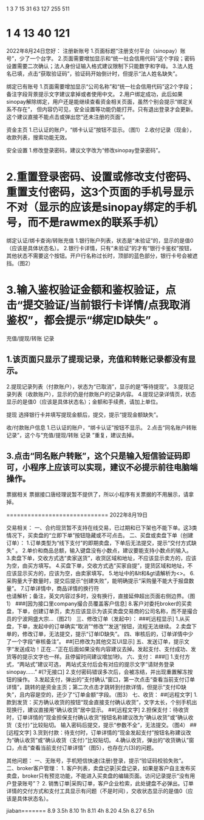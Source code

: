 
1 3 7 15 
31 63 127 
255 511

1 4 13 40 121
============================
2022年8月24日您好：
注册新账号
1.页面标题“注册支付平台（sinopay）账号”，少了一个台字。
2.页面需要增加显示和“统一社会信用代码”这个字段；密码设置需要二次确认；法人身份证输入格式建议限制下只能数字和字母。
3.法人姓名已填，点击“获取验证码”，验证码开始倒计时，但提示“法人姓名缺失”。
 
绑定已有账号
1.页面需要增加显示“公司名称”和“统一社会信用代码”这2个字段；备注字段背景提示文字建议拿掉或者使用中文。
2.用户绑定成功，此后如果sinopay解除绑定，用户还是能继续查看资金相关页面，虽然个别会提示“绑定关系不存在”，
但内容仍可见，安全设置等功能仍能打开。只有退出登录才会更新。这个建议直接不能点击或弹出您“还未注册的页面”。
 
资金主页
1.已认证的账户，“绑卡认证”按钮不显示。（图1）
2.收付记录（现金），收款列表，搜索功能无效。
 
安全设置
1.修改登录密码，建议文字改为“修改sinopay登录密码”。
# 2.重置登录密码、设置或修改支付密码、重置支付密码，这3个页面的手机号显示不对（显示的应该是sinopay绑定的手机号，而不是rawmex的联系手机）
 
绑定认证/绑卡查询/转账充值
1.银行账户列表，状态是“未验证”的，显示的是值0（应该是具体状态名）。
2.银行卡详情，只有“未验证”的才有“银行卡鉴权”按钮，其他状态不需要这个按钮。开户行名称过长时，顶部的蓝色部分，银行卡号会被遮挡。（图2）
# 3.输入鉴权验证金额和鉴权验证，点击“提交验证/当前银行卡详情/点我取消鉴权”，都会提示“绑定ID缺失” 。
 
充值/提现/转账 记录
## 1.该页面只显示了提现记录，充值和转账记录都没有显示。
2.提现记录列表（付款账户），状态为“已取消”，显示的是“等待提现”。
3.提现记录列表（收款账户），显示的仍是付款账户的记录内容。
4.提现记录详情页，状态显示的是值0（应该是具体状态名）；金额和手续费，请加上单位。
 
提现
选择银行卡并填写提现金额后，提交，提示“提现金额缺失”。
 
收/付款账户信息
1.已认证的账户，“绑卡认证”按钮不显示。
2.点击“同名账户转账记录”，这个与“充值/提现/转账 记录 ”重复，建议去掉。
## 3.点击“同名账户转账”，这个只是输入短信验证码即可，小程序上应该可以实现，建议不必提示前往电脑端操作。
 
票据相关
票据接口唐经理说暂不提供了，所以小程序有关票据的不用展示，请拿掉。


=============================
2022年8月19日 

交易相关：
一、合约现货暂不支持在线交易，已过期和已下架也不能下单。这3类情况下，买卖盘的“立即下单”按钮隐藏或不可点击。
二、买盘或卖盘下单（创建订单）：
1.订单类型为“线下支付”的即期卖盘，下单后无法提交，提示“交付方式缺失” 。
2.单价和商品总额，输入键盘没有小数点，建议要能支持小数点的输入。
3.卖盘下单，交收方式选“卖家送货”，收货区域和地址，不应该显示卖方的，应该为空，由买方填写。
4.买盘下单，交收方式选“买家自提”，提货区域和地址，不应该显示买方的，应该为空，由卖家填写。
5.地址中的&lt和&gt请解析为<>。
6.采购量大于数量时，提交后提示“创建失败”，能明确提示“采购量不能大于报盘数量”。
7.订单详情中，商品详情的换行符<br />也请解析；备注，英文内容过多时，没有换行，直接延伸超出页面右侧边界。（图1）
###[因为接口里company撮合员覆盖客户信息] 8.客户对委托broker的买卖盘，下单，创建订单页，卖方应该显示为该买卖盘交易商的公司名称，而不是撮合员的宁波网盛大宗...（图21）
三、修改订单（发起中）：
###[远程显示] 1.从买盘，下单，发起中的订单确实“取消”“修改”“发送”按钮，流程无法继续。
2.卖盘下单的，修改订单，无法提交，提示“订单ID缺失”。
四、审核后的，订单详情中少了一个字段“审核备注”。
##[已修改为其他交互UI显示] 五、发送订单，提示文字“发送成功！正在...”正在后面如果没有内容建议去掉。发起支付、支付成功、发货等的提示文字也一样。且停留时间建议增加1秒。
六、支付：
###[] 1.支付方式，“两站式”建议可选， 两站式支付后会有对应的提示文字“请财务登录sinopay......”
#[?无接口] 2.支付密码错误多次后，会被冻结，并出现重置解冻按钮的操作。
3.发起支付，弹出的“支付确认”窗口，第一次点击“查看当前支付订单详情”，跳转的是资金主页；第二次点击才跳转到付款详情，但提示“支付ID缺失”，且内容是空的，还少了“订单金额”字段。（图3）
七、收货：
##[远程文字] 1.款到发货：买方确认收货的按钮“现金直接支付确认收货”，文字太长，个别手机出现换行，建议直接用“确认收货”居中显示。
##[远程文字] 2.担保支付：待收货时，订单详情的“现金担保支付确认收货”按钮名称建议改为“确认收货”或“确认收货（支付）”比较贴切。 输入密码后提交，提示“参数不全”，无法提交。（图4）
##[远程文字] 3.货到付款：待支付时，订单详情的“现金发起支付”按钮名称建议改为“确认收货”或“确认收货（支付）”比较贴切。
4.确认收货，弹出的“收货确认”窗口，点击“查看当前支付订单详情”（图5），也存在六(3)的问题。
 
其他问题：
一、无账号，手机短信快速(注册)登录，提示“验证码校验失败”。
二、broker客户管理： 
	1. 客户列表，卖盘记录|买盘记录，如果是客户自主发布买卖盘，broker只有预览功能，不能进入买卖盘的编辑页面。访问记录提示“没有用户登录账号”？
	2. 销售订单|采购订单，客户企业检索，此处键盘不必弹出。订单详情的交付方式和支付工具显示有问题（不是时间），交收状态显示的是值0（应该是具体状态名）。 








jiaban=======
8.9		3.5h
8.10	1h
8.11	4h
8.20	4.5h
8.27	6.5h